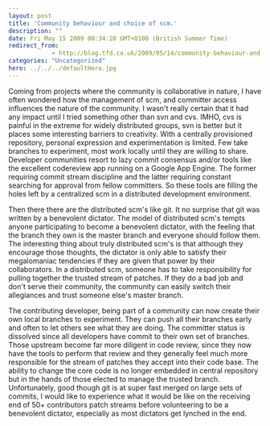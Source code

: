 ```yaml
---
layout: post
title: 'Community behaviour and choice of scm.'
description: ""
date: Fri May 15 2009 00:34:28 GMT+0100 (British Summer Time)
redirect_from: 
            - http://blog.tfd.co.uk/2009/05/14/community-behaviour-and-choice-of-scm/
categories: "Uncategorized"
hero: ../../../defaultHero.jpg
---
```

Coming from projects where the community is collaborative in nature, I have often wondered how the management of scm, and committer access influences the nature of the community. I wasn't really certain that it had any impact until I tried something other than svn and cvs. IMHO, cvs is painful in the extreme for widely distributed groups, svn is better but it places some interesting barriers to creativity. With a centrally provisioned repository, personal expression and experimentation is limited. Few take branches to experiment, most work locally until they are willing to share. Developer communities resort to lazy commit consensus and/or tools like the excellent codereview app running on a Google App Engine. The former requiring commit stream discipline and the latter requiring constant searching for approval from fellow committers. So these tools are filling the holes left by a centralized scm in a distributed development environment.

Then there there are the distributed scm's like git. It no surprise that git was written by a benevolent dictator. The model of distributed scm's tempts anyone participating to become a benevolent dictator, with the feeling that the branch they own is the master branch and everyone should follow them. The interesting thing about truly distributed scm's is that although they encourage those thoughts, the dictator is only able to satisfy their megalomaniac tendencies if they are given that power by their collaborators. In a distributed scm, someone has to take responsibility for pulling together the trusted stream of patches. If they do a bad job and don't serve their community, the community can easily switch their allegiances and trust someone else's master branch.

The contributing developer, being part of a community can now create their own local branches to experiment. They can push all their branches early and often to let others see what they are doing. The committer status is dissolved since all developers have commit to their own set of branches. Those upstream become far more diligent in code review, since they now have the tools to perform that review and they generally feel much more responsible for the stream of patches they accept into their code base. The ability to change the core code is no longer embedded in central repository but in the hands of those elected to manage the trusted branch. Unfortunately, good though git is at super fast merged on large sets of commits, I would like to experience what it would be like on the receiving end of 50+ contributors patch streams before volunteering to be a benevolent dictator, especially as most dictators get lynched in the end.
